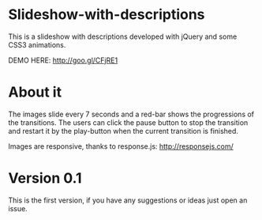 Slideshow-with-descriptions
===========================

This is a slideshow with descriptions developed with jQuery and some CSS3 animations.

DEMO HERE: http://goo.gl/CFjRE1

About it
===========================

The images slide every 7 seconds and a red-bar shows the progressions of the transitions.
The users can click the pause button to stop the transition and restart it by the play-button when the current transition is finished.

Images are responsive, thanks to response.js: http://responsejs.com/

Version 0.1
===========================
This is the first version, if you have any suggestions or ideas just open an issue.
